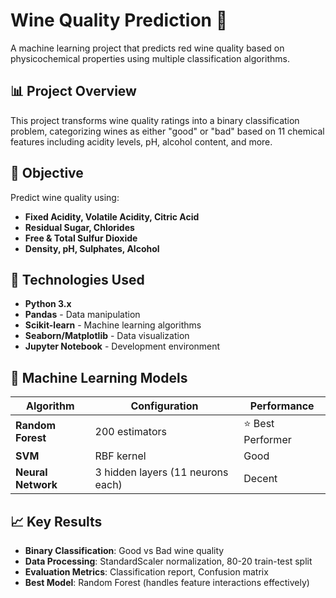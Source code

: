 
# Wine Quality Prediction 🍷

A machine learning project that predicts red wine quality based on physicochemical properties using multiple classification algorithms.

## 📊 Project Overview

This project transforms wine quality ratings into a binary classification problem, categorizing wines as either "good" or "bad" based on 11 chemical features including acidity levels, pH, alcohol content, and more.

## 🎯 Objective

Predict wine quality using:
- **Fixed Acidity, Volatile Acidity, Citric Acid**
- **Residual Sugar, Chlorides**
- **Free & Total Sulfur Dioxide**
- **Density, pH, Sulphates, Alcohol**

## 🔧 Technologies Used

- **Python 3.x**
- **Pandas** - Data manipulation
- **Scikit-learn** - Machine learning algorithms
- **Seaborn/Matplotlib** - Data visualization
- **Jupyter Notebook** - Development environment

## 🤖 Machine Learning Models

| Algorithm | Configuration | Performance |
|-----------|---------------|-------------|
| **Random Forest** | 200 estimators | ⭐ Best Performer |
| **SVM** | RBF kernel | Good |
| **Neural Network** | 3 hidden layers (11 neurons each) | Decent |

## 📈 Key Results

- **Binary Classification**: Good vs Bad wine quality
- **Data Processing**: StandardScaler normalization, 80-20 train-test split
- **Evaluation Metrics**: Classification report, Confusion matrix
- **Best Model**: Random Forest (handles feature interactions effectively)

